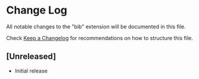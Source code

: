 # Change Log

All notable changes to the "bib" extension will be documented in this file.

Check [Keep a Changelog](http://keepachangelog.com/) for recommendations on how to structure this file.

## [Unreleased]

- Initial release